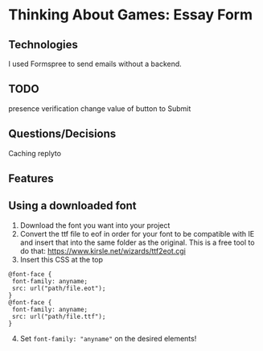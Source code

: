 # Thinking About Games: Essay Form

## Technologies
I used Formspree to send emails without a backend. 

## TODO
presence verification
change value of button to Submit

## Questions/Decisions
Caching
replyto

## Features

## Using a downloaded font
1. Download the font you want into your project
2. Convert the ttf file to eof in order for your font to be compatible with IE and insert that into the same folder as the original. This is a free tool to do that: https://www.kirsle.net/wizards/ttf2eot.cgi
3. Insert this CSS at the top
```
@font-face {
 font-family: anyname;
 src: url("path/file.eot");
}
@font-face {
 font-family: anyname;
 src: url("path/file.ttf");
}
```
4. Set ``` font-family: "anyname" ``` on the desired elements!
